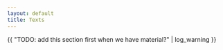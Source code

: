 ```yaml
---
layout: default
title: Texts
---
```

{{ "TODO: add this section first when we have material?" | log_warning }}

